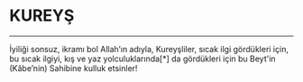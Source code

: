 # KUREYŞ
---
İyiliği sonsuz, ikramı bol Allah’ın adıyla,
Kureyşliler, sıcak ilgi gördükleri için,
bu sıcak ilgiyi, kış ve yaz yolculuklarında[*] da gördükleri için
bu Beyt'in (Kâbe’nin) Sahibine kulluk etsinler!